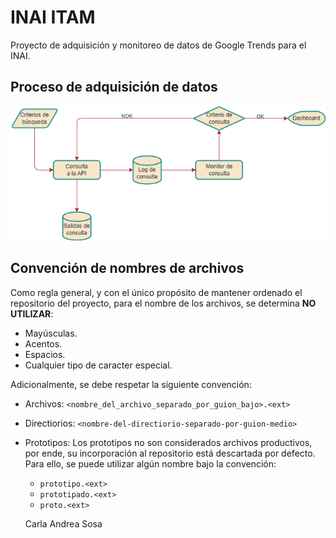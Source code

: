 # INAI ITAM

Proyecto de adquisición y monitoreo de datos de Google Trends para el INAI.

## Proceso de adquisición de datos

![adquisicion-datos](/diagramas-flujo/adquisicion_datos_trends_api.drawio.png)

## Convención de nombres de archivos

Como regla general, y con el único propósito de mantener ordenado el repositorio del proyecto, para el nombre de los archivos, se determina **NO UTILIZAR**:
-   Mayúsculas.
-   Acentos.
-   Espacios.
-   Cualquier tipo de caracter especial.

Adicionalmente, se debe respetar la siguiente convención:
-   Archivos: `<nombre_del_archivo_separado_por_guion_bajo>.<ext>`
-   Directiorios: `<nombre-del-directiorio-separado-por-guion-medio>`
-   Prototipos: Los prototipos no son considerados archivos productivos, por ende, su incorporación al repositorio está descartada por defecto. Para ello, se puede utilizar algún nombre bajo la convención:
    -   `prototipo.<ext>`
    -   `prototipado.<ext>`
    -   `proto.<ext>`
    
    
    Carla Andrea Sosa
    